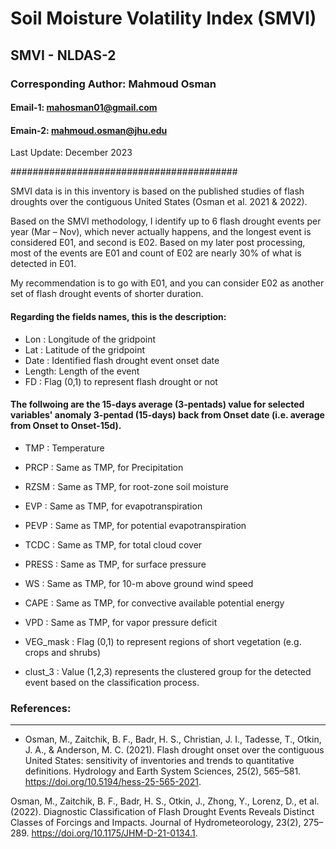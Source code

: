 # Soil Moisture Volatility Index (SMVI)
## SMVI - NLDAS-2
### Corresponding Author: Mahmoud Osman
#### Email-1: mahosman01@gmail.com
#### Emain-2: mahmoud.osman@jhu.edu

Last Update: December 2023

#########################################

SMVI data is in this inventory is based on the published studies of flash droughts over the contiguous United States (Osman et al. 2021 & 2022).


Based on the SMVI methodology, I identify up to 6 flash drought events per year (Mar – Nov), which never actually happens, and the longest event is considered E01, and second is E02. Based on my later post processing, most of the events are E01 and count of E02 are nearly 30% of what is detected in E01.

My recommendation is to go with E01, and you can consider E02 as another set of flash drought events of shorter duration.

#### Regarding the fields names, this is the description:

- Lon : 		Longitude of the gridpoint
- Lat : 		Latitude  of the gridpoint
- Date : 		Identified flash drought event onset date
- Length: 	Length of the event
- FD : 		Flag (0,1) to represent flash drought or not

#### The follwoing are the 15-days average (3-pentads) value for selected variables' anomaly 3-pentad (15-days) back from Onset date (i.e. average from Onset to Onset-15d).

- TMP : 		 Temperature 
- PRCP : 		Same as TMP, for Precipitation
- RZSM : 		Same as TMP, for root-zone soil moisture
- EVP : 		Same as TMP, for evapotranspiration
- PEVP : 		Same as TMP, for potential evapotranspiration
- TCDC : 		Same as TMP, for total cloud cover
- PRESS : 	Same as TMP, for surface pressure
- WS : 		Same as TMP, for 10-m above ground wind speed
- CAPE : 		Same as TMP, for convective available potential energy
- VPD : 		Same as TMP, for vapor pressure deficit

- VEG_mask :	Flag (0,1) to represent regions of short vegetation (e.g. crops and shrubs)
- clust_3 :	Value (1,2,3) represents the clustered group for the detected event based on the classification process.


### References:
-----------
- Osman, M., Zaitchik, B. F., Badr, H. S., Christian, J. I., Tadesse, T., Otkin, J. A., & Anderson, M. C. (2021). Flash drought onset over the contiguous United States: sensitivity of inventories and trends to quantitative definitions. Hydrology and Earth System Sciences, 25(2), 565–581. https://doi.org/10.5194/hess-25-565-2021. 

Osman, M., Zaitchik, B. F., Badr, H. S., Otkin, J., Zhong, Y., Lorenz, D., et al. (2022). Diagnostic Classification of Flash Drought Events Reveals Distinct Classes of Forcings and Impacts. Journal of Hydrometeorology, 23(2), 275–289. https://doi.org/10.1175/JHM-D-21-0134.1.
